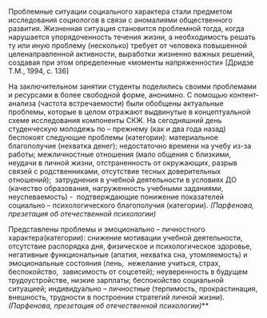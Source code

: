 Проблемные ситуации социального характера стали предметом исследования социологов в связи с аномалиями общественного развития. Жизненная ситуация становится проблемной тогда, когда нарушается упорядоченность течения жизни, а необходимость решать ту или иную проблему (несколько) требует от человека повышенной целенаправленной активности, выработки жизненно важных решений, создавая при этом определенные «моменты напряженности» [Дридзе Т.М., 1994, с. 136]

На заключительном занятии студенты поделились своими проблемами и ресурсами в более свободной форме, анонимно. С помощью контент- анализа (частота встречаемости) были обобщены актуальные проблемы, которые в целом отражают выдвинутые в концептуальной схеме исследования компоненты СКЖ. На сегодняшний день студенческую молодежь по – прежнему (как и два года назад) беспокоят следующие проблемы (категории): материальное благополучие (нехватка денег); недостаточно времени на учебу из-за работы; межличностные отношения (мало общения с близкими, неудачи в личной жизни, отстраненность от окружающих, разрыв связей с родственниками, отсутствие тесных доверительных отношений);  затруднения в учебной деятельности в условиях ДО (качество образования, нагруженность учебными заданиями, неуспеваемость) -  подтверждающие понижение показателей социально – психологического благополучия (категории). *(Парфенова, презетация об отечественной психологии)*

Представлены проблемы и эмоционально – личностного характера(категории): снижение мотивации учебной деятельности, отсутствие распорядка дня, физическое и психологическое здоровье, негативные функциональные (апатия, нехватка сна, утомляемость) и эмоциональные состояния (лень,  нежелание учиться, страх, беспокойство,  зависимость от соцсетей); неуверенность в будущем трудоустройстве, низкие зарплаты; беспокойство социальной ситуацией; индивидуально – личностные (терпимость, прокрастинация, внешность, трудности в построении стратегий личной жизни). *(Парфенова, презетация об отечественной психологии)***


